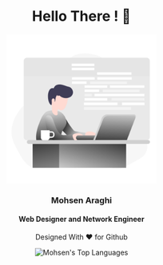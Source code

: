 <div>
        <h1 align="center">Hello There ! 👋</h1>
        <div >
		<p align="center">
           <img src="./Pic/Web Developer.svg" alt="Main img" align="center" width='300px'>
		   </p>
          <div>
            <h3 align="center">Mohsen Araghi</h3>
            <h4 align="center">Web Designer and Network Engineer</h4>
            <p align="center">Designed With ❤️ for Github </p>
          </div>
        </div>
        <div >
		<p align="center">
              <img src="https://github-readme-stats.vercel.app/api/top-langs/?username=mohsenarg" alt="Mohsen's Top Languages" >
			  </p>
        </div>
     </div>
    </div>